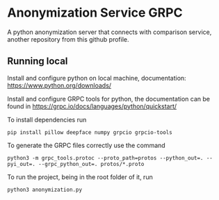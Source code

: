 # Anonymization Service GRPC
A python anonymization server that connects with comparison service, another repository from this github profile.

## Running local
Install and configure python on local machine, documentation: https://www.python.org/downloads/

Install and configure GRPC tools for python, the documentation can be found in https://grpc.io/docs/languages/python/quickstart/

To install dependencies run
```shell
pip install pillow deepface numpy grpcio grpcio-tools
```

To generate the GRPC files correctly use the command
```shell
python3 -m grpc_tools.protoc --proto_path=protos --python_out=. --pyi_out=. --grpc_python_out=. protos/*.proto
```

To run the project, being in the root folder of it, run
```shell
python3 anonymization.py
```
